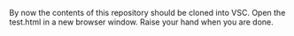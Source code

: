 By now the contents of this repository should be cloned into VSC.
Open the test.html in a new browser window.
Raise your hand when you are done.
